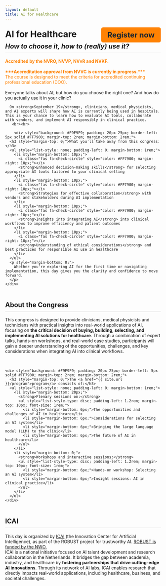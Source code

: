 ```yaml
---
layout: default
title: AI for Healthcare 
---
```


<div style="display: flex; justify-content: space-between; align-items: center; flex-wrap: wrap;">
  <h1 style="margin: 0;"><strong>AI for Healthcare</strong></h1>
  <a href="https://registratie.radboudumc.nl/166356/subscribe" target="_blank" style="
    background-color:rgb(255, 130, 3);
    color: rgb(27, 36, 48);
    padding: 10px 20px;
    text-decoration: none;
    border-radius: 6px;
    font-size: 24px;
    font-weight: bold;
    margin-top: 5px;
  ">
    Register now
  </a> 
</div>

<!-- <h2 style= "margin: 0;"></h2> -->
<h2 style="margin-top: 0; border-bottom: 2px solid #eee; padding-bottom: 0.5rem;"><i>How to choose it, how to (really) use it?</i></h2>

<div class="content">
  <p>
    <span style="color: #FF8203;"><strong> Accredited by the NVRO, NVVP, NVvR and NVKF.<br><br>
    ***Accreditation approval from NVVC is currently in progress.***</strong><br>
    The course is designed to meet the criteria for accredited continuing professional education (DOO).</span>
    <br><br>
      Everyone talks about AI, but how do you choose the right one? And how do you actually use it in your clinic? <br>

      On <strong>September 19</strong>, clinicians, medical physicists, and AI experts will share how AI is currently being used in hospitals. This is your chance to learn how to evaluate AI tools, collaborate with vendors, and implement AI responsibly in clinical practice.
       <br><br>
<!-- 
      <p>What you'll take away from this congress:</p>
      <ul style="list-style: none; padding-left: 0;">
        <li><i class="fas fa-check-circle check-icon"></i> <strong>Enhanced decision-making skills</strong> for selecting appropriate AI tools tailored to your clinical setting</li>
        <li><i class="fas fa-check-circle check-icon"></i> <strong>Strategies for effective collaboration</strong> with vendors and stakeholders during AI implementation</li>
        <li><i class="fas fa-check-circle check-icon"></i> <strong>Insights into integrating AI</strong> into existing clinical workflows to improve efficiency and patient outcomes</li>
        <li><i class="fas fa-check-circle check-icon"></i> <strong>Understanding of ethical considerations</strong> and best practices for responsible AI use in healthcare</li>
      </ul>

    Whether you're exploring AI for the first time or navigating implementation, this day gives you the clarity and confidence to move forward. <br><br> -->

        <div style="background: #F9F9F9; padding: 20px 25px; border-left: 5px solid #FF7900; margin-top: 2rem; margin-bottom: 2rem;">
      <h3 style="margin-top: 0;">What you'll take away from this congress:</h3>
      <ul style="list-style: none; padding-left: 0; margin-bottom: 1rem;">
        <li style="margin-bottom: 10px;">
          <i class="fas fa-check-circle" style="color: #FF7900; margin-right: 10px;"></i>
          <strong>Enhanced decision-making skills</strong> for selecting appropriate AI tools tailored to your clinical setting
        </li>
        <li style="margin-bottom: 10px;">
          <i class="fas fa-check-circle" style="color: #FF7900; margin-right: 10px;"></i>
          <strong>Strategies for effective collaboration</strong> with vendors and stakeholders during AI implementation
        </li>
        <li style="margin-bottom: 10px;">
          <i class="fas fa-check-circle" style="color: #FF7900; margin-right: 10px;"></i>
          <strong>Insights into integrating AI</strong> into clinical workflows to improve efficiency and patient outcomes
        </li>
        <li style="margin-bottom: 10px;">
          <i class="fas fa-check-circle" style="color: #FF7900; margin-right: 10px;"></i>
          <strong>Understanding of ethical considerations</strong> and best practices for responsible AI use in healthcare
        </li>
      </ul>
      <p style="margin-bottom: 0;">
        Whether you're exploring AI for the first time or navigating implementation, this day gives you the clarity and confidence to move forward.
      </p>
    </div>

  <h2 style="margin-top: 3rem; border-bottom: 2px solid #eee; padding-bottom: 0.5rem;"><strong>About the Congress</strong></h2>
   <!-- <h2><strong>About the Congress</strong></h2> -->
    This congress is designed to provide clinicians, medical physicists and technicians with practical insights into real-world applications of AI, focusing on <strong>the critical decision of buying, building, selecting, and implementing AI solutions for healthcare</strong>. Through a combination of expert talks, hands-on workshops, and real-world case studies, participants will gain a deeper understanding of the opportunities, challenges, and key considerations when integrating AI into clinical workflows. <br> <br> <br>
<!-- 
   The <a href="{{ site.url }}/program">program</a> consists of:
      <ul>
       <li><strong>Plenary sessions on:</strong></li>
       <ul>
        <li>The opportunities and challenges of AI in healthcare </li>
        <li>Considerations for selecting an AI system </li>
        <li>Bringing the large language model (LLM) to the clinic</li>
        <li>The future of AI in Healthcare </li>
       </ul>
       <li><strong>Workshops and interactive sessions:</strong></li>
       <ul>
        <li>Hands-on workshop: Selecting an AI system</li>
        <li>Insight sessions: AI in clinical practice</li>
       </ul>
      </ul> <br>  -->
<!-- 
    <div style="background: #F9F9F9; padding: 20px 25px; border-left: 5px solid #FF7900; margin-top: 2rem; margin-bottom: 2rem;">
      <h3 style="margin-top: 0;">The <a href="{{ site.url }}/program">program</a> consists of:</h3>
      <ul style="list-style: none; padding-left: 0; margin-bottom: 1rem;">
        <li style="margin-bottom: 10px;">
          <strong>Plenary sessions on:</strong>
          <ul style="list-style-type: disc; padding-left: 20px;">
            <li>The opportunities and challenges of AI in healthcare</li>
            <li>Considerations for selecting an AI system</li>
            <li>Bringing the large language model (LLM) to the clinic</li>
            <li>The future of AI in healthcare</li>
          </ul>
        </li>
        <li>
          <strong>Workshops and interactive sessions:</strong>
          <ul style="list-style-type: disc; padding-left: 20px;">
            <li>Hands-on workshop: Selecting an AI system</li>
            <li>Insight sessions: AI in clinical practice</li>
          </ul>
        </li>
      </ul>
    </div> -->

    <div style="background: #F9F9F9; padding: 20px 25px; border-left: 5px solid #FF7900; margin-top: 2rem; margin-bottom: 2rem;">
      <h3 style="margin-top: 0;">The <a href="{{ site.url }}/program">program</a> consists of:</h3>
      <ul style="list-style: none; padding-left: 0; margin-bottom: 1rem;">
        <li style="margin-bottom: 20px;">
          <strong>Plenary sessions on:</strong>
          <ul style="list-style-type: disc; padding-left: 1.2rem; margin-top: 10px; font-size: 1rem;">
            <li style="margin-bottom: 6px;">The opportunities and challenges of AI in healthcare</li>
            <li style="margin-bottom: 6px;">Considerations for selecting an AI system</li>
            <li style="margin-bottom: 6px;">Bringing the large language model (LLM) to the clinic</li>
            <li style="margin-bottom: 6px;">The future of AI in healthcare</li>
          </ul>
        </li>
        <li style="margin-bottom: 0;">
          <strong>Workshops and interactive sessions:</strong>
          <ul style="list-style-type: disc; padding-left: 1.2rem; margin-top: 10px; font-size: 1rem;">
            <li style="margin-bottom: 6px;">Hands-on workshop: Selecting an AI system</li>
            <li style="margin-bottom: 6px;">Insight sessions: AI in clinical practice</li>
          </ul>
        </li>
      </ul>
    </div>

  <h2 style="margin-top: 3rem; border-bottom: 2px solid #eee; padding-bottom: 0.5rem;"><strong>ICAI</strong></h2>
   This day is organized by <a href="https://www.icai.ai/" target="_blank">ICAI</a> (the Innovation Center for Artificial Intelligence), as part of the ROBUST project for trustworthy AI. <a href="https://www.nwo.nl/onderzoeksprogrammas/kennis-en-innovatieconvenant-kic/langetermijnprogrammas-kic-2020-2023/robust-trustworthy-ai-based-systems-for-sustainable-growth" target="_blank">ROBUST is funded by the NWO. </a><br>
    ICAI is a national initiative focused on AI talent development and research collaboration in the Netherlands. It bridges the gap between academia, industry, and healthcare by <strong>fostering partnerships that drive cutting-edge AI innovations</strong>. Through its network of AI labs, ICAI enables research that directly impacts real-world applications, including healthcare, business, and societal challenges. 
   </p>
</div> <br>

<!-- ## Course Objectives
- Understand the buy vs. build principle in AI for healthcare  
- Gain insights into real-world AI applications and the implementation process  
- Learn practical selection criteria for AI systems  
- Engage in interactive workshops for hands-on experience  
- Discuss the future of AI in clinical practice with experts   -->

<!-- ## Who Should Attend?
- Healthcare professionals looking to integrate AI into clinical practice, including:  
  
  - Medical doctors  
  - Medical physicists  
  - Medical technicians 
 
- Decision-makers evaluating AI solutions for healthcare settings  
- Anyone seeking practical guidance on selecting and implementing AI systems   -->

<!-- ## ICAI
   <div class="content">
   <p>
    This day is organized by <a href="https://www.icai.ai/" target="_blank">ICAI</a> (Innovation Center for Artificial Intelligence), as part of the ROBUST inititative for trustworthy AI. 
    ICAI is a national initiative focused on AI talent development and research collaboration in the Netherlands. ICAI bridges the gap between academia, industry, and healthcare by <strong>fostering partnerships that drive cutting-edge AI innovations</strong>. Through its network of AI labs, ICAI enables research that directly impacts real-world applications, including healthcare, business, and societal challenges. 
    </p>
</div> -->

<!-- <div class="content">
    <p><strong>***</strong>Sign-ups are not open yet, but you can <a href="{{ site.url }}/contact">register your interest</a> to stay informed. We will keep you updated and let you know as soon as registration becomes available.<strong>***</strong></p>
</div> -->